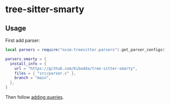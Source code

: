 # tree-sitter-smarty

## Usage
First add parser:

```lua
local parsers = require("nvim-treesitter.parsers").get_parser_configs()

parsers.smarty = {
  install_info = {
    url = "https://github.com/Kibadda/tree-sitter-smarty",
    files = { "src/parser.c" },
    branch = "main",
  },
}
```

Then follow [adding queries](https://github.com/nvim-treesitter/nvim-treesitter#adding-queries).
